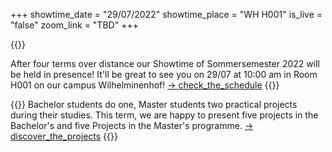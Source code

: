 +++
showtime_date = "29/07/2022"
showtime_place = "WH H001"
is_live = "false"
zoom_link = "TBD"
+++

{{<teaser category="about showtime" title="Back in Presence">}}

After four terms over distance our Showtime of Sommersemester 2022 will be held in presence!  It'll be great to see  you on 29/07 at 10:00 am in Room H001 on our campus Wilhelminenhof! 
[-> check_the_schedule](/schedule)
{{</teaser>}}

{{<teaser category="projects" title="One Term Ten Projects">}}
Bachelor students do one, Master students two practical projects during their studies. This term, we
are happy to present five projects in the Bachelor's and five Projects in the Master's programme.
[-> discover_the_projects](/projects)
{{</teaser>}}

